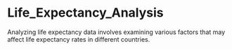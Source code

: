 # Life_Expectancy_Analysis
Analyzing life expectancy data involves examining various factors that may affect life  expectancy rates in different countries.
